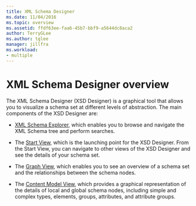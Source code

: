 ```yaml
---
title: XML Schema Designer
ms.date: 11/04/2016
ms.topic: overview
ms.assetid: ffdf63ee-faa6-45b7-bbf9-a5644dc8aca2
author: TerryGLee
ms.author: tglee
manager: jillfra
ms.workload:
- multiple
---
```

# XML Schema Designer overview

The XML Schema Designer (XSD Designer) is a graphical tool that allows you to visualize a schema set at different levels of abstraction. The main components of the XSD Designer are:

- [XML Schema Explorer](../xml-tools/xml-schema-explorer.md), which enables you to browse and navigate the XML Schema tree and perform searches.

- The [Start View](../xml-tools/start-view.md), which is the launching point for the XSD Designer. From the Start View, you can navigate to other views of the XSD Designer and see the details of your schema set.

- The [Graph View](../xml-tools/graph-view.md), which enables you to see an overview of a schema set and the relationships between the schema nodes.

- The [Content Model View](../xml-tools/content-model-view.md), which provides a graphical representation of the details of local and global schema nodes, including simple and complex types, elements, groups, attributes, and attribute groups.
